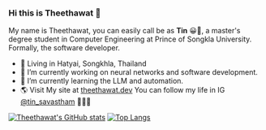 ### Hi this is Theethawat 👋
My name is Theethawat, you can easily call be as **Tin** 😀🐳, a master's degree student in Computer Engineering at Prince of Songkla University. 
Formally, the software developer.
- 📌 Living in Hatyai, Songkhla, Thailand
- 🔭 I’m currently working on neural networks and software development.
- 🌱 I’m currently learning the LLM and automation.
- 🌎 Visit My site at [theethawat.dev](https://theethawat.dev)
You can follow my life in IG [@tin_savastham](https://instagram.com/tin_savastham) 🎈🎉🎊 

[![Theethawat's GitHub stats](https://github-readme-stats.vercel.app/api?username=theethawat)](https://github.com/anuraghazra/github-readme-stats)
[![Top Langs](https://github-readme-stats.vercel.app/api/top-langs/?username=theethawat&layout=donut)](https://github.com/anuraghazra/github-readme-stats)

<!--
**theethawat/theethawat** is a ✨ _special_ ✨ repository because its `README.md` (this file) appears on your GitHub profile.

Here are some ideas to get you started:

- 🔭 I’m currently working on ...
- 🌱 I’m currently learning ...
- 👯 I’m looking to collaborate on ...
- 🤔 I’m looking for help with ...
- 💬 Ask me about ...
- 📫 How to reach me: ...
- 😄 Pronouns: ...
- ⚡ Fun fact: ...
- <World understand={Diversity🌈} fullfilled={Love💕}/> ` is better than  `{this.world.today 🌎}
-->
